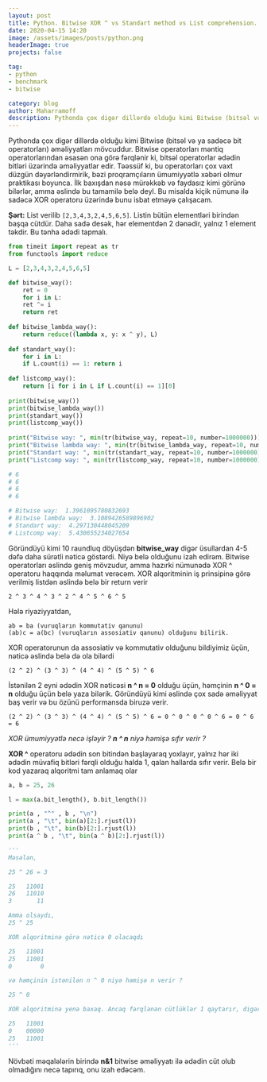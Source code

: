 ```yaml
---
layout: post
title: Python. Bitwise XOR ^ vs Standart method vs List comprehension. Tənha ədədin tapılması və Benchmark.
date: 2020-04-15 14:20
image: /assets/images/posts/python.png
headerImage: true
projects: false

tag:
- python
- benchmark
- bitwise

category: blog
author: Maharramoff
description: Pythonda çox digər dillərdə olduğu kimi Bitwise (bitsəl və ya sadəcə bit operatorları) əməliyyatları mövcuddur. Bitwise operatorları məntiq operatorlarından əsasən ona görə fərqlənir ki, bitsəl operatorlar ədədin bitləri üzərində əməliyyatlar edir. 
---
```


Pythonda çox digər dillərdə olduğu kimi Bitwise (bitsəl və ya sadəcə bit operatorları) əməliyyatları mövcuddur. Bitwise operatorları məntiq operatorlarından əsasən ona görə fərqlənir ki, bitsəl operatorlar ədədin bitləri üzərində əməliyyatlar edir. Təəssüf ki, bu operatorları çox vaxt düzgün dəyərləndirmirik, bəzi proqramçıların ümumiyyətlə xəbəri olmur praktikası boyunca. İlk baxışdan nəsə mürəkkəb və faydasız kimi görünə bilərlər, amma əslində bu tamamilə belə deyl. Bu misalda kiçik nümunə ilə sadəcə XOR operatoru üzərində bunu isbat etməyə çalışacam.

**Şərt:** List verilib `[2,3,4,3,2,4,5,6,5]`. Listin bütün elementləri birindən başqa cütdür. Daha sadə desək, hər elementdən 2 dənədir, yalnız 1 element təkdir. Bu tənha ədədi tapmalı.

```python
from timeit import repeat as tr
from functools import reduce

L = [2,3,4,3,2,4,5,6,5]

def bitwise_way():
    ret = 0
    for i in L:
	ret ^= i
    return ret
	
def bitwise_lambda_way():
    return reduce((lambda x, y: x ^ y), L)	
	
def standart_way():
    for i in L:
	if L.count(i) == 1: return i
			
def listcomp_way():
    return [i for i in L if L.count(i) == 1][0]
	
print(bitwise_way())	
print(bitwise_lambda_way()) 
print(standart_way()) 
print(listcomp_way()) 
		
print("Bitwise way: ", min(tr(bitwise_way, repeat=10, number=1000000)))
print("Bitwise lambda way: ", min(tr(bitwise_lambda_way, repeat=10, number=1000000)))
print("Standart way: ", min(tr(standart_way, repeat=10, number=1000000)))
print("Listcomp way: ", min(tr(listcomp_way, repeat=10, number=1000000)))

# 6
# 6
# 6
# 6

# Bitwise way:  1.3961095780832693
# Bitwise lambda way:  3.1089426589896902
# Standart way:  4.297130448045209
# Listcomp way:  5.430655234027654
```

Göründüyü kimi 10 raundluq döyüşdən **bitwise_way** digər üsullardan 4-5 dəfə daha sürətli nəticə göstərdi. Niyə belə olduğunu izah edirəm. Bitwise operatorları əslində geniş mövzudur, amma hazırki nümunədə XOR ^ operatoru haqqında məlumat verəcəm.
XOR alqoritminin iş prinsipinə görə verilmiş listdən əslində belə bir return verir 

`2 ^ 3 ^ 4 ^ 3 ^ 2 ^ 4 ^ 5 ^ 6 ^ 5`

Hələ riyaziyyatdan,

```
ab = ba (vuruqların kommutativ qanunu) 
(ab)c = a(bc) (vuruqların assosiativ qanunu) olduğunu bilirik.
```

XOR operatorunun da assosiativ və kommutativ olduğunu bildiyimiz üçün, nəticə əslində belə də ola bilərdi

`(2 ^ 2) ^ (3 ^ 3) ^ (4 ^ 4) ^ (5 ^ 5) ^ 6`

İstənilən 2 eyni ədədin XOR nəticəsi **n ^ n = 0** olduğu üçün, həmçinin **n ^ 0 = n** olduğu üçün belə yaza bilərik. Göründüyü kimi əslində çox sadə əməliyyat baş verir və bu özünü performansda biruzə verir.

`(2 ^ 2) ^ (3 ^ 3) ^ (4 ^ 4) ^ (5 ^ 5) ^ 6 = 0 ^ 0 ^ 0 ^ 0 ^ 6 = 0 ^ 6 = 6`

_XOR ümumiyyətlə necə işləyir ?  **n ^ n** niyə həmişə sıfır verir ?_ 

**XOR ^** operatoru ədədin son bitindən başlayaraq yoxlayır, yalnız hər iki ədədin müvafiq bitləri fərqli olduğu halda 1, qalan hallarda sıfır verir.
Belə bir kod yazaraq alqoritmi tam anlamaq olar

```python
a, b = 25, 26

l = max(a.bit_length(), b.bit_length())

print(a , "^" , b , "\n")
print(a , "\t", bin(a)[2:].rjust(l))
print(b , "\t", bin(b)[2:].rjust(l))
print(a ^ b , "\t", bin(a ^ b)[2:].rjust(l))

'''
Məsələn,

25 ^ 26 = 3

25 	 11001
26 	 11010
3 	    11

Amma olsaydı, 
25 ^ 25

XOR alqoritminə görə nəticə 0 olacaqdı

25 	 11001
25 	 11001
0 	     0

və həmçinin istənilən n ^ 0 niyə həmişə n verir ?

25 ^ 0

XOR alqoritminə yenə baxaq. Ancaq fərqlənən cütlüklər 1 qaytarır, digər hallarda 0. Bir sözlə nəticədə yenə eyni ədəd generasiya olunur.

25 	 11001
0 	 00000
25 	 11001
'''
```

Növbəti məqalələrin birində **n&1** bitwise əməliyyatı ilə ədədin cüt olub olmadığını necə tapırıq, onu izah edəcəm.
